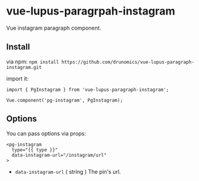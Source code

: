 # vue-lupus-paragrpah-instagram
Vue instagram paragraph component.



## Install

via npm:
`npm install https://github.com/drunomics/vue-lupus-paragraph-instagram.git`


import it:

```
import { PgInstagram } from 'vue-lupus-paragraph-instagram';

Vue.component('pg-instagram', PgInstagram);
```

## Options
You can pass options via props:

```
<pg-instagram
  type="{{ type }}"
  data-instagram-url="/instagram/url"
>
```
- `data-instagram-url` ( string )
  The pin's url.
